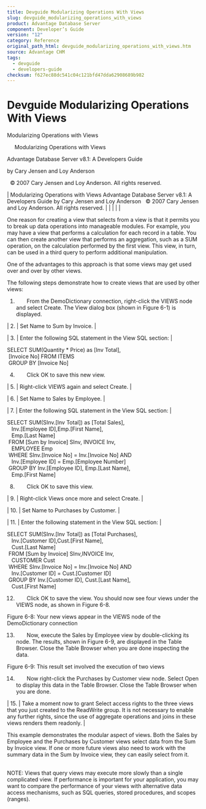 ```yaml
---
title: Devguide Modularizing Operations With Views
slug: devguide_modularizing_operations_with_views
product: Advantage Database Server
component: Developer’s Guide
version: "12"
category: Reference
original_path_html: devguide_modularizing_operations_with_views.htm
source: Advantage CHM
tags:
  - devguide
  - developers-guide
checksum: f627ec88dc541c04c121bfd47dda62908689b982
---
```


# Devguide Modularizing Operations With Views

Modularizing Operations with Views

     Modularizing Operations with Views

Advantage Database Server v8.1: A Developers Guide

by Cary Jensen and Loy Anderson

  © 2007 Cary Jensen and Loy Anderson. All rights reserved.

| Modularizing Operations with Views  Advantage Database Server v8.1: A Developers Guide  by Cary Jensen and Loy Anderson    © 2007 Cary Jensen and Loy Anderson. All rights reserved. |  |  |  |  |

One reason for creating a view that selects from a view is that it permits you to break up data operations into manageable modules. For example, you may have a view that performs a calculation for each record in a table. You can then create another view that performs an aggregation, such as a SUM operation, on the calculation performed by the first view. This view, in turn, can be used in a third query to perform additional manipulation.

One of the advantages to this approach is that some views may get used over and over by other views.

The following steps demonstrate how to create views that are used by other views:

1.        From the DemoDictionary connection, right-click the VIEWS node and select Create. The View dialog box (shown in Figure 6-1) is displayed.

| 2. | Set Name to Sum by Invoice. |

| 3. | Enter the following SQL statement in the View SQL section: |

SELECT SUM(Quantity \* Price) as [Inv Total],   
  [Invoice No] FROM ITEMS   
  GROUP BY [Invoice No]

4.        Click OK to save this new view.

| 5. | Right-click VIEWS again and select Create. |

| 6. | Set Name to Sales by Employee. |

| 7. | Enter the following SQL statement in the View SQL section: |

SELECT SUM(SInv.[Inv Total]) as [Total Sales],   
    Inv.[Employee ID],Emp.[First Name],   
    Emp.[Last Name]  
  FROM [Sum by Invoice] SInv, INVOICE Inv,   
    EMPLOYEE Emp  
  WHERE SInv.[Invoice No] = Inv.[Invoice No] AND  
    Inv.[Employee ID] = Emp.[Employee Number]  
  GROUP BY Inv.[Employee ID], Emp.[Last Name],  
    Emp.[First Name]

8.        Click OK to save this view.

| 9. | Right-click Views once more and select Create. |

| 10. | Set Name to Purchases by Customer. |

| 11. | Enter the following statement in the View SQL section: |

SELECT SUM(SInv.[Inv Total]) as [Total Purchases],  
    Inv.[Customer ID],Cust.[First Name],   
    Cust.[Last Name]   
  FROM [Sum by Invoice] SInv,INVOICE Inv,   
    CUSTOMER Cust  
  WHERE SInv.[Invoice No] = Inv.[Invoice No] AND  
    Inv.[Customer ID] = Cust.[Customer ID]  
  GROUP BY Inv.[Customer ID], Cust.[Last Name],   
    Cust.[First Name]

12.        Click OK to save the view. You should now see four views under the VIEWS node, as shown in Figure 6-8.

Figure 6-8: Your new views appear in the VIEWS node of the DemoDictionary connection

13.        Now, execute the Sales by Employee view by double-clicking its node. The results, shown in Figure 6-9, are displayed in the Table Browser. Close the Table Browser when you are done inspecting the data.

Figure 6-9: This result set involved the execution of two views

14.        Now right-click the Purchases by Customer view node. Select Open to display this data in the Table Browser. Close the Table Browser when you are done.

| 15. | Take a moment now to grant Select access rights to the three views that you just created to the ReadWrite group. It is not necessary to enable any further rights, since the use of aggregate operations and joins in these views renders them readonly. |

This example demonstrates the modular aspect of views. Both the Sales by Employee and the Purchases by Customer views select data from the Sum by Invoice view. If one or more future views also need to work with the summary data in the Sum by Invoice view, they can easily select from it.

   
NOTE: Views that query views may execute more slowly than a single complicated view. If performance is important for your application, you may want to compare the performance of your views with alternative data access mechanisms, such as SQL queries, stored procedures, and scopes (ranges).
